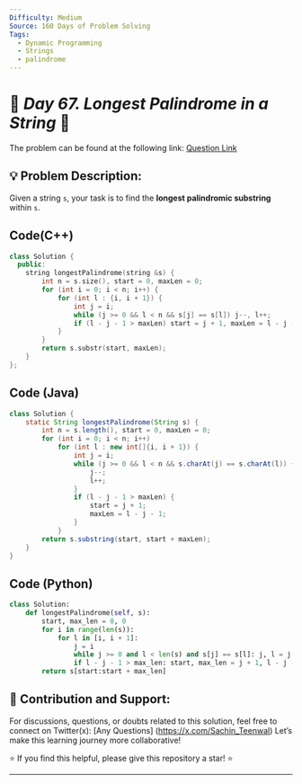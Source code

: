 ```yaml
---
Difficulty: Medium  
Source: 160 Days of Problem Solving  
Tags:
  - Dynamic Programming
  - Strings
  - palindrome
---
```


# 🚀 _Day 67. Longest Palindrome in a String_ 🧠


The problem can be found at the following link: [Question Link](https://www.geeksforgeeks.org/batch/gfg-160-problems/track/dynamic-programming-gfg-160/problem/longest-palindrome-in-a-string3411)  

## 💡 **Problem Description:**

Given a string `s`, your task is to find the **longest palindromic substring** within `s`.  


## Code(C++)
```cpp
class Solution {
  public:
    string longestPalindrome(string &s) {
        int n = s.size(), start = 0, maxLen = 0;
        for (int i = 0; i < n; i++) {
            for (int l : {i, i + 1}) {
                int j = i;
                while (j >= 0 && l < n && s[j] == s[l]) j--, l++;
                if (l - j - 1 > maxLen) start = j + 1, maxLen = l - j - 1;
            }
        }
        return s.substr(start, maxLen);
    }
};
```

## Code (Java)

```java
class Solution {
    static String longestPalindrome(String s) {
        int n = s.length(), start = 0, maxLen = 0;
        for (int i = 0; i < n; i++)
            for (int l : new int[]{i, i + 1}) {
                int j = i;
                while (j >= 0 && l < n && s.charAt(j) == s.charAt(l)) {
                    j--;
                    l++;
                }
                if (l - j - 1 > maxLen) {
                    start = j + 1;
                    maxLen = l - j - 1;
                }
            }
        return s.substring(start, start + maxLen);
    }
}
```

## Code (Python)

```python
class Solution:
    def longestPalindrome(self, s):
        start, max_len = 0, 0
        for i in range(len(s)):
            for l in [i, i + 1]:
                j = i
                while j >= 0 and l < len(s) and s[j] == s[l]: j, l = j - 1, l + 1
                if l - j - 1 > max_len: start, max_len = j + 1, l - j - 1
        return s[start:start + max_len]
```



## 🎯 **Contribution and Support:**

For discussions, questions, or doubts related to this solution, feel free to connect on Twitter(x): [Any Questions] (https://x.com/Sachin_Teenwal) Let’s make this learning journey more collaborative!

⭐ If you find this helpful, please give this repository a star! ⭐

---
